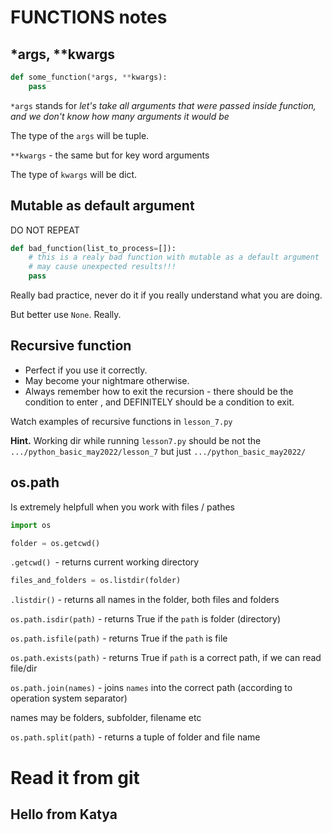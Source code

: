# FUNCTIONS notes

## *args, **kwargs

```python
def some_function(*args, **kwargs):
    pass
```
`*args` stands for _let's take all arguments that were passed inside function, and we don't know how many arguments it would be_

The type of the `args` will be tuple.

`**kwargs` - the same but for key word arguments

The type of `kwargs` will be dict.

## Mutable as default argument
DO NOT REPEAT
```python
def bad_function(list_to_process=[]):
    # this is a realy bad function with mutable as a default argument
    # may cause unexpected results!!!
    pass
```

Really bad practice, never do it if you really understand what you are doing. 

But better use `None`. Really.

## Recursive function

* Perfect if you use it correctly.
* May become your nightmare otherwise.
* Always remember how to exit the recursion - there should be the condition to enter , and DEFINITELY should be a condition to exit.

Watch examples of recursive functions in `lesson_7.py`

**Hint.** 
Working dir while running `lesson7.py` should be not the `.../python_basic_may2022/lesson_7`
but just `.../python_basic_may2022/`

## os.path

Is extremely helpfull when you work with files / pathes

```python
import os

folder = os.getcwd()
```
`.getcwd() `- returns current working directory

```python
files_and_folders = os.listdir(folder)
```
`.listdir()` - returns all names in the folder, both files and folders


`os.path.isdir(path)` - returns True if the `path` is folder (directory)

`os.path.isfile(path)` - returns True if the `path` is file

`os.path.exists(path)` - returns True if `path` is a correct path, if we can read file/dir 

`os.path.join(names)` - joins `names`  into the correct path (according to operation system separator)

names may be folders, subfolder, filename etc 

`os.path.split(path)`  - returns a tuple of folder and file name

# Read it from git
## Hello from Katya
